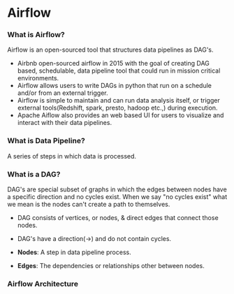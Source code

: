 # Airflow

### What is Airflow?
Airflow is an open-sourced tool that structures data pipelines as DAG's.

- Airbnb open-sourced airflow in 2015 with the goal of creating DAG based, schedulable, data pipeline tool that could run in mission critical environments.
- Airflow allows users to write DAGs in python that run on a schedule and/or from an external trigger.
- Airflow is simple to maintain and can run data analysis itself, or trigger external tools(Redshift, spark, presto, hadoop etc.,) during execution.
- Apache Aiflow also provides an web based UI for users to visualize and interact with their data pipelines.


### What is Data Pipeline?
A series of steps in which data is processed.

### What is a DAG?
DAG's are special subset of graphs in which the edges between nodes have a specific direction and no cycles exist. When we say "no cycles exist" what we mean is the nodes can't create a path to themselves.

- DAG consists of vertices, or nodes, & direct edges that connect those nodes.
- DAG's have a direction(->) and do not contain cycles.  

- **Nodes**: A step in data pipeline process.
- **Edges**: The dependencies or relationships other between nodes.

### Airflow Architecture


